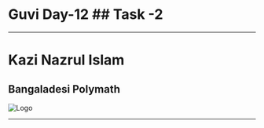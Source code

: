 # Guvi Day-12  ## Task -2 

***
# Kazi Nazrul Islam

## Bangaladesi Polymath

![Logo](image.png)

___


